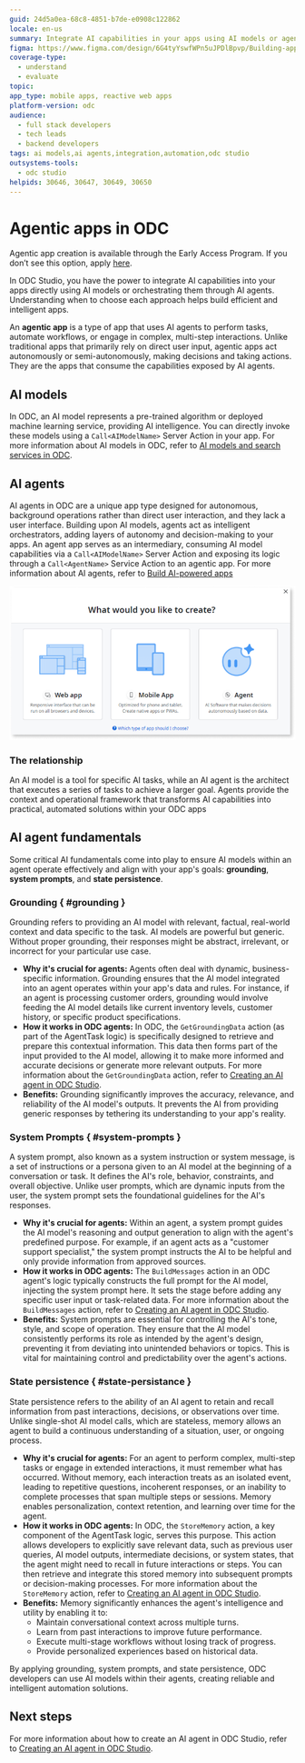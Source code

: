 ```yaml
---
guid: 24d5a0ea-68c8-4851-b7de-e0908c122862
locale: en-us
summary: Integrate AI capabilities in your apps using AI models or agents in OutSystems Developer Cloud (ODC) to build intelligent, autonomous applications.
figma: https://www.figma.com/design/6G4tyYswfWPn5uJPDlBpvp/Building-apps?node-id=7782-132&p=f&t=KL8VHzLPQQ7E5ZHx-0
coverage-type:
  - understand
  - evaluate
topic:
app_type: mobile apps, reactive web apps
platform-version: odc
audience:
  - full stack developers
  - tech leads
  - backend developers
tags: ai models,ai agents,integration,automation,odc studio
outsystems-tools:
  - odc studio
helpids: 30646, 30647, 30649, 30650
---
```


# Agentic apps in ODC

<div class="info" markdown="1">

Agentic app creation is available through the Early Access Program. If you don’t see this option, apply [here](https://www.outsystems.com/low-code-platform/agentic-ai-workbench/eap-agent-workbench/).

</div>

In ODC Studio, you have the power to integrate AI capabilities into your apps directly using AI models or orchestrating them through AI agents. Understanding when to choose each approach helps build efficient and intelligent apps.

An **agentic app** is a type of app that uses AI agents to perform tasks, automate workflows, or engage in complex, multi-step interactions. Unlike traditional apps that primarily rely on direct user input, agentic apps act autonomously or semi-autonomously, making decisions and taking actions. They are the apps that consume the capabilities exposed by AI agents.

## AI models

In ODC, an AI model represents a pre-trained algorithm or deployed machine learning service, providing AI intelligence. You can directly invoke these models using a `Call<AIModelName>` Server Action in your app. For more information about AI models in ODC, refer to [AI models and search services in ODC](https://success.outsystems.com/documentation/outsystems_developer_cloud/building_apps/build_ai_powered_apps/ai_models_and_search_services_in_odc/). 

## AI agents

AI agents in ODC are a unique app type designed for autonomous, background operations rather than direct user interaction, and they lack a user interface. Building upon AI models, agents act as intelligent orchestrators, adding layers of autonomy and decision-making to your apps. An agent app serves as an intermediary, consuming AI model capabilities via a `Call<AIModelName>` Server Action and exposing its logic through a `Call<AgentName>` Service Action to an agentic app. For more information about AI agents, refer to [Build AI-powered apps](intro.md) 

![ODC Studio interface showing options to create a Web app, Mobile app, or Agent.](images/agent-app-odcs.png "ODC Studio App Creation Options")

### The relationship 

An AI model is a tool for specific AI tasks, while an AI agent is the architect that executes a series of tasks to achieve a larger goal. Agents provide the context and operational framework that transforms AI capabilities into practical, automated solutions within your ODC apps

## AI agent fundamentals

Some critical AI fundamentals come into play to ensure AI models within an agent operate effectively and align with your app's goals: **grounding**, **system prompts**, and **state persistence**. 

### Grounding { #grounding }

Grounding refers to providing an AI model with relevant, factual, real-world context and data specific to the task. AI models are powerful but generic. Without proper grounding, their responses might be abstract, irrelevant, or incorrect for your particular use case.

* **Why it's crucial for agents:** Agents often deal with dynamic, business-specific information. Grounding ensures that the AI model integrated into an agent operates within your app's data and rules. For instance, if an agent is processing customer orders, grounding would involve feeding the AI model details like current inventory levels, customer history, or specific product specifications.  
* **How it works in ODC agents:** In ODC, the `GetGroundingData` action (as part of the AgentTask logic) is specifically designed to retrieve and prepare this contextual information. This data then forms part of the input provided to the AI model, allowing it to make more informed and accurate decisions or generate more relevant outputs. For more information about the `GetGroundingData` action, refer to [Creating an AI agent in ODC Studio](create-agent.md).   
* **Benefits:** Grounding significantly improves the accuracy, relevance, and reliability of the AI model's outputs. It prevents the AI from providing generic responses by tethering its understanding to your app's reality.

### System Prompts { #system-prompts }

A system prompt, also known as a system instruction or system message, is a set of instructions or a persona given to an AI model at the beginning of a conversation or task. It defines the AI's role, behavior, constraints, and overall objective. Unlike user prompts, which are dynamic inputs from the user, the system prompt sets the foundational guidelines for the AI's responses.

* **Why it's crucial for agents:** Within an agent, a system prompt guides the AI model's reasoning and output generation to align with the agent's predefined purpose. For example, if an agent acts as a "customer support specialist," the system prompt instructs the AI to be helpful and only provide information from approved sources.  
* **How it works in ODC agents:** The `BuildMessages` action in an ODC agent's logic typically constructs the full prompt for the AI model, injecting the system prompt here. It sets the stage before adding any specific user input or task-related data. For more information about the `BuildMessages` action, refer to [Creating an AI agent in ODC Studio](create-agent.md).   
* **Benefits:** System prompts are essential for controlling the AI's tone, style, and scope of operation. They ensure that the AI model consistently performs its role as intended by the agent's design, preventing it from deviating into unintended behaviors or topics. This is vital for maintaining control and predictability over the agent's actions.

### State persistence { #state-persistance }

State persistence refers to the ability of an AI agent to retain and recall information from past interactions, decisions, or observations over time. Unlike single-shot AI model calls, which are stateless, memory allows an agent to build a continuous understanding of a situation, user, or ongoing process.

* **Why it's crucial for agents:** For an agent to perform complex, multi-step tasks or engage in extended interactions, it must remember what has occurred. Without memory, each interaction treats as an isolated event, leading to repetitive questions, incoherent responses, or an inability to complete processes that span multiple steps or sessions. Memory enables personalization, context retention, and learning over time for the agent.  
* **How it works in ODC agents:** In ODC, the `StoreMemory` action, a key component of the AgentTask logic, serves this purpose. This action allows developers to explicitly save relevant data, such as previous user queries, AI model outputs, intermediate decisions, or system states, that the agent might need to recall in future interactions or steps. You can then retrieve and integrate this stored memory into subsequent prompts or decision-making processes. For more information about the `StoreMemory` action, refer to [Creating an AI agent in ODC Studio](create-agent.md).  
* **Benefits:** Memory significantly enhances the agent's intelligence and utility by enabling it to:  
    * Maintain conversational context across multiple turns.  
    * Learn from past interactions to improve future performance.  
    * Execute multi-stage workflows without losing track of progress.  
    * Provide personalized experiences based on historical data.

By applying grounding, system prompts, and state persistence, ODC developers can use AI models within their agents, creating reliable and intelligent automation solutions.

## Next steps 

For more information about how to create an AI agent in ODC Studio, refer to [Creating an AI agent in ODC Studio](create-agent.md).
